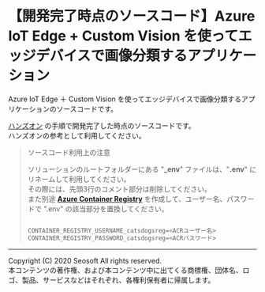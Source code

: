 # 【開発完了時点のソースコード】Azure IoT Edge + Custom Vision を使ってエッジデバイスで画像分類するアプリケーション

Azure IoT Edge ＋ Custom Vision を使ってエッジデバイスで画像分類するアプリケーションのソースコードです。

[ハンズオン](../docs/README.md) の手順で開発完了した時点のソースコードです。  
ハンズオンの参考として利用してください。

> ソースコード利用上の注意  
>  
> ソリューションのルートフォルダーにある "**_env**" ファイルは、"**.env**" にリネームして利用してください。  
> その際には、先頭3行のコメント部分は削除してください。  
> また別途 [**Azure Container Registry**](https://azure.microsoft.com/ja-jp/services/container-registry/) を作成して、ユーザー名、パスワードで ".env" の該当部分を置換してください。
>
> ```txt
> 
> CONTAINER_REGISTRY_USERNAME_catsdogsreg=<ACRユーザー名>
> CONTAINER_REGISTRY_PASSWORD_catsdogsreg=<ACRパスワード>
>
> ```

---

Copyright (C) 2020 Seosoft All rights reserved.  
本コンテンツの著作権、および本コンテンツ中に出てくる商標権、団体名、ロゴ、製品、サービスなどはそれぞれ、各権利保有者に帰属します。
